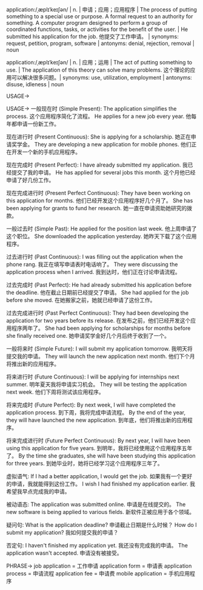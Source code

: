 application:/ˌæplɪˈkeɪʃən/ | n. | 申请；应用；应用程序 |  The process of putting something to a special use or purpose.  A formal request to an authority for something. A computer program designed to perform a group of coordinated functions, tasks, or activities for the benefit of the user. |  He submitted his application for the job. 他提交了工作申请。  | synonyms: request, petition, program, software | antonyms: denial, rejection, removal | noun


application:/ˌæplɪˈkeɪʃən/ | n. | 应用；运用 | The act of putting something to use.  | The application of this theory can solve many problems.  这个理论的应用可以解决很多问题。| synonyms: use, utilization, employment | antonyms: disuse, idleness | noun



USAGE->

USAGE->
一般现在时 (Simple Present):
The application simplifies the process.  这个应用程序简化了流程。
He applies for a new job every year. 他每年都申请一份新工作。

现在进行时 (Present Continuous):
She is applying for a scholarship. 她正在申请奖学金。
They are developing a new application for mobile phones. 他们正在开发一个新的手机应用程序。


现在完成时 (Present Perfect):
I have already submitted my application. 我已经提交了我的申请。
He has applied for several jobs this month.  这个月他已经申请了好几份工作。

现在完成进行时 (Present Perfect Continuous):
They have been working on this application for months. 他们已经开发这个应用程序好几个月了。
She has been applying for grants to fund her research. 她一直在申请资助她研究的拨款。

一般过去时 (Simple Past):
He applied for the position last week. 他上周申请了这个职位。
She downloaded the application yesterday. 她昨天下载了这个应用程序。


过去进行时 (Past Continuous):
I was filling out the application when the phone rang. 我正在填写申请表时电话响了。
They were discussing the application process when I arrived. 我到达时，他们正在讨论申请流程。

过去完成时 (Past Perfect):
He had already submitted his application before the deadline. 他在截止日期前已经提交了申请。
She had applied for the job before she moved.  在她搬家之前，她就已经申请了这份工作。

过去完成进行时 (Past Perfect Continuous):
They had been developing the application for two years before its release.  在发布之前，他们已经开发这个应用程序两年了。
She had been applying for scholarships for months before she finally received one. 她申请奖学金好几个月后终于收到了一个。


一般将来时 (Simple Future):
I will submit my application tomorrow. 我明天将提交我的申请。
They will launch the new application next month. 他们下个月将推出新的应用程序。

将来进行时 (Future Continuous):
I will be applying for internships next summer. 明年夏天我将申请实习机会。
They will be testing the application next week.  他们下周将测试该应用程序。


将来完成时 (Future Perfect):
By next week, I will have completed the application process. 到下周，我将完成申请流程。
By the end of the year, they will have launched the new application. 到年底，他们将推出新的应用程序。

将来完成进行时 (Future Perfect Continuous):
By next year, I will have been using this application for five years. 到明年，我将已经使用这个应用程序五年了。
By the time she graduates, she will have been studying this application for three years. 到她毕业时，她将已经学习这个应用程序三年了。


虚拟语气:
If I had a better application, I would get the job. 如果我有一个更好的申请，我就能得到这份工作。
I wish I had finished my application earlier. 我希望我早点完成我的申请。

被动语态:
The application was submitted online. 申请是在线提交的。
The new software is being applied to various fields. 新软件正被应用于各个领域。


疑问句:
What is the application deadline? 申请截止日期是什么时候？
How do I submit my application? 我如何提交我的申请？

否定句:
I haven't finished my application yet. 我还没有完成我的申请。
The application wasn't accepted. 申请没有被接受。




PHRASE->
job application = 工作申请
application form = 申请表
application process = 申请流程
application fee = 申请费
mobile application = 手机应用程序
